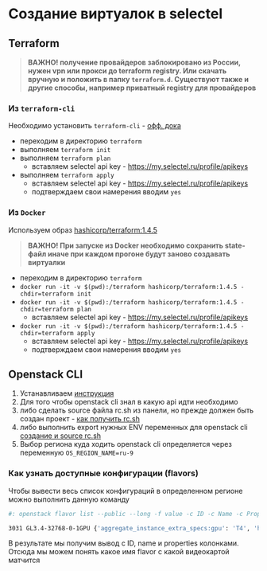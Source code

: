 # Создание виртуалок в selectel

## Terraform

> **ВАЖНО! получение провайдеров заблокировано из России, нужен vpn или прокси до terraform registry. Или скачать вручную и положить в папку `terraform.d`. Существуют также и другие способы, например приватный registry для провайдеров**

### Из `terraform-cli`

Необходимо установить `terraform-cli` - [офф. дока](https://developer.hashicorp.com/terraform/tutorials/aws-get-started/install-cli)

- переходим в директорию `terraform`
- выполняем `terraform init`
- выполняем `terraform plan`
  - вставляем selectel api key - https://my.selectel.ru/profile/apikeys
- выполняем `terraform apply`
  - вставляем selectel api key - https://my.selectel.ru/profile/apikeys
  - подтверждаем свои намерения вводим `yes`

### Из `Docker`

Используем образ [hashicorp/terraform:1.4.5](https://hub.docker.com/layers/hashicorp/terraform/1.4.5/images/sha256-1f64a3e43ed16ea1f98253813634168b2fff64c81704112f2fabda7835a226f7?context=explore)

> **ВАЖНО! При запуске из Docker необходимо сохранить state-файл иначе при каждом прогоне будут заново создавать виртуалки**

- переходим в директорию `terraform`
- `docker run -it -v $(pwd):/terraform hashicorp/terraform:1.4.5 -chdir=terraform init`
- `docker run -it -v $(pwd):/terraform hashicorp/terraform:1.4.5 -chdir=terraform plan`
  - вставляем selectel api key - https://my.selectel.ru/profile/apikeys
- `docker run -it -v $(pwd):/terraform hashicorp/terraform:1.4.5 -chdir=terraform apply`
  - вставляем selectel api key - https://my.selectel.ru/profile/apikeys
  - подтверждаем свои намерения вводим `yes`

## Openstack CLI

1) Устанавливаем [инструкция](https://docs.selectel.ru/cloud/servers/tools/openstack/)
2) Для того чтобы openstack cli знал в какую api идти необходимо
3) либо сделать source файла rc.sh из панели, но прежде должен быть создан проект - [как получить rc.sh](https://docs.selectel.ru/cloud/serverless/instructions/set-up-autodeploy/#получение-rc-файла)
4) либо выполнить export нужных ENV переменных для openstack cli [создание и source rc.sh](https://docs.openstack.org/newton/user-guide/common/cli-set-environment-variables-using-openstack-rc.html)
5) Выбор региона куда ходить openstack cli определяется через переменную `OS_REGION_NAME=ru-9`

### Как узнать доступные конфигурации (flavors)

Чтобы вывести весь список конфигураций в определенном регионе можно выполнить данную команду

```bash
#: openstack flavor list --public --long -f value -c ID -c Name -c Properties

3031 GL3.4-32768-0-1GPU {'aggregate_instance_extra_specs:gpu': 'T4', 'hw:cpu_max_sockets': '2', 'hw:hide_hypervisor_id': 'true', 'pci_passthrough:alias': 'T4:1'}
```

В результате мы получим вывод с ID, name и properties колонками. Отсюда мы можем понять какое имя flavor с какой видеокартой матчится
